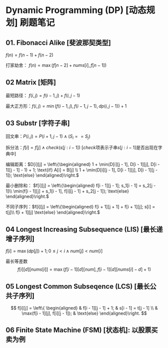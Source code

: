# Dynamic Programming (DP) [动态规划] 刷题笔记

## 01. Fibonacci Alike [斐波那契类型]
$f(n) = f(n - 1) + f(n - 2)$

打家劫舍： $f(n) = \max(f[n - 2] + nums[i], f[n - 1])$
## 02 Matrix [矩阵]
最短路径： $f(i, j) = f(i - 1, j) + f(i, j - 1)$ 

最大正方形：$f(i, j) = \min(f(i - 1, j), f(i - 1, j - 1), dp(i, j - 1)) + 1$

## 03 Substr [字符子串]
回文串：$P(i, j) = P(i + 1, j - 1) \land (S_i == S_j)$

拆分法：$f[i] = f[j] \land check(s[j:i-1])$ [$check$项表示子串$s[j:i-1]$是否出现在字典中]

编辑距离：$D[i][j] = \left\{\begin{aligned}
  1 + \min(D[i][j - 1], D[i - 1][j], D[i - 1][j - 1] - 1) + 1; \text{if} A[i] = B[j] \\
  1 +  \min(D[i][j - 1], D[i - 1][j], D[i - 1][j - 1]); \text{else} 
\end{aligned}\right.$

最小删除和： $f[i][j] = \left\{\begin{aligned}
  f[i - 1][j - 1]; s_1[i - 1] = s_2[j - 1]\\
  \min(f[i - 1][j] + s_1[i - 1], f[i][j - 1] + s_2[j - 1]); \text{else} 
\end{aligned}\right.$

不同子序列：$f[i][j] = \left\{\begin{aligned}
  f[i + 1][j + 1] + f[i + 1][j]; s[i] = t[j]\\
  f[i + 1][j] \text{else} 
\end{aligned}\right.$

## 04 Longest Increasing Subsequence (LIS) [最长递增子序列]

$f[i] = \max(dp[j]) + 1; 0 \leq j < i \land num[j] < num[i]$

最长等差数
$$
f[i][d][nums[i]] = \max(f[i - 1][d][num], f[i - 1][d][nums[i] - d] + 1)
$$

## 05 Longest Common Subseqence (LCS) [最长公共子序列]

$$
f[i][j] = \left\{ \begin{aligned}
  & f[i - 1][j - 1] + 1; & s[i - 1] = t[j - 1] \\ 
  & \max(f[i - 1][j], f[i][j - 1]); & \text{else}  
\end{aligned}\right.
$$

## 06 Finite State Machine (FSM) [状态机]: 以股票买卖为例

